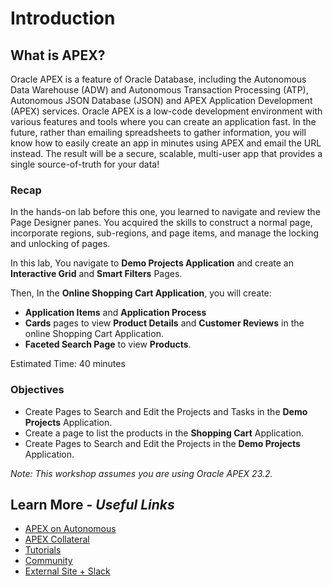 # Introduction

## **What is APEX?**
Oracle APEX is a feature of Oracle Database, including the Autonomous Data Warehouse (ADW) and Autonomous Transaction Processing (ATP), Autonomous JSON Database (JSON) and APEX Application Development (APEX) services. Oracle APEX is a low-code development environment with various features and tools where you can create an application fast. In the future, rather than emailing spreadsheets to gather information, you will know how to easily create an app in minutes using APEX and email the URL instead. The result will be a secure, scalable, multi-user app that provides a single source-of-truth for your data!

### Recap
In the hands-on lab before this one, you learned to navigate and review the Page Designer panes. You acquired the skills to construct a normal page, incorporate regions, sub-regions, and page items, and manage the locking and unlocking of pages.


In this lab, You navigate to **Demo Projects Application** and create an **Interactive Grid** and **Smart Filters** Pages.

Then, In the **Online Shopping Cart Application**, you will create:
  - **Application Items** and **Application Process**
  - **Cards** pages to view **Product Details** and **Customer Reviews** in the online Shopping Cart Application.
  - **Faceted Search Page** to view **Products**.

Estimated Time: 40 minutes

### Objectives

* Create Pages to Search and Edit the Projects and Tasks in the **Demo Projects** Application.
* Create a page to list the products in the **Shopping Cart** Application.
* Create Pages to Search and Edit the Projects in the **Demo Projects** Application.

*Note: This workshop assumes you are using Oracle APEX 23.2.*

## Learn More - *Useful Links*

- [APEX on Autonomous](https://apex.oracle.com/autonomous)
- [APEX Collateral](https://www.oracle.com/database/technologies/appdev/apex/collateral.html)
- [Tutorials](https://apex.oracle.com/en/learn/tutorials)
- [Community](https://apex.oracle.com/community)
- [External Site + Slack](http://apex.world)
